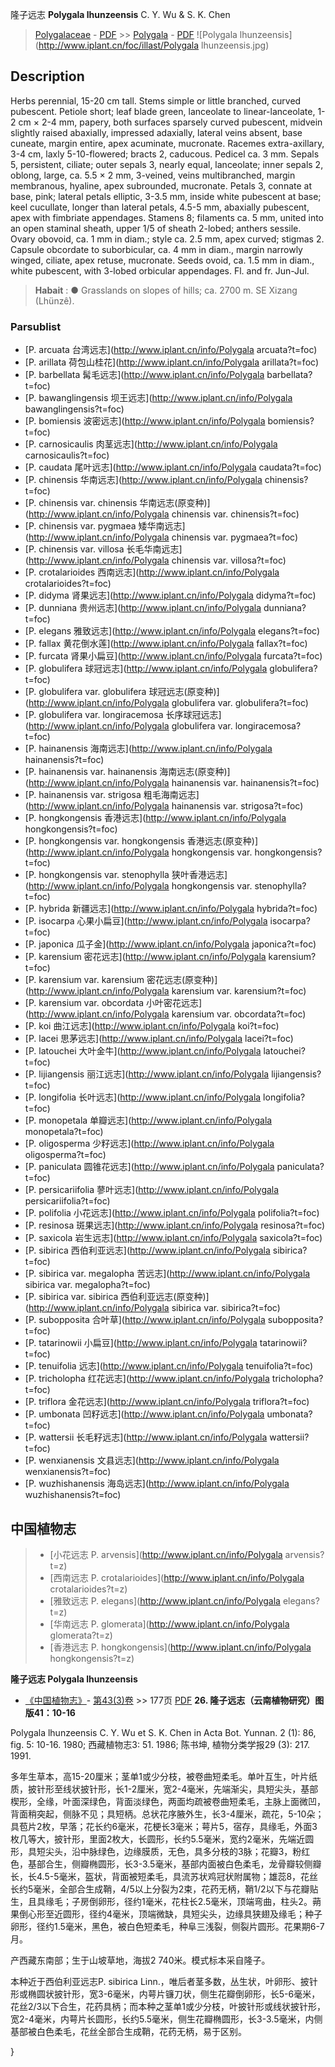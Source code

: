 隆子远志 **Polygala lhunzeensis** C. Y. Wu & S. K. Chen

> [Polygalaceae](http://www.iplant.cn/info/Polygalaceae?t=foc) - [PDF](http://www.iplant.cn/foc/pdf/Polygalaceae.pdf) >> [Polygala](http://www.iplant.cn/info/Polygala?t=foc) - [PDF](http://www.iplant.cn/foc/pdf/Polygala.pdf)
![Polygala lhunzeensis](http://www.iplant.cn/foc/illast/Polygala lhunzeensis.jpg)

## Description

Herbs perennial, 15-20 cm tall. Stems simple or little branched, curved pubescent. Petiole short; leaf blade green, lanceolate to linear-lanceolate, 1-2 cm × 2-4 mm, papery, both surfaces sparsely curved pubescent, midvein slightly raised abaxially, impressed adaxially, lateral veins absent, base cuneate, margin entire, apex acuminate, mucronate. Racemes extra-axillary, 3-4 cm, laxly 5-10-flowered; bracts 2, caducous. Pedicel ca. 3 mm. Sepals 5, persistent, ciliate; outer sepals 3, nearly equal, lanceolate; inner sepals 2, oblong, large, ca. 5.5 × 2 mm, 3-veined, veins multibranched, margin membranous, hyaline, apex subrounded, mucronate. Petals 3, connate at base, pink; lateral petals elliptic, 3-3.5 mm, inside white pubescent at base; keel cucullate, longer than lateral petals, 4.5-5 mm, abaxially pubescent, apex with fimbriate appendages. Stamens 8; filaments ca. 5 mm, united into an open staminal sheath, upper 1/5 of sheath 2-lobed; anthers sessile. Ovary obovoid, ca. 1 mm in diam.; style ca. 2.5 mm, apex curved; stigmas 2. Capsule obcordate to suborbicular, ca. 4 mm in diam., margin narrowly winged, ciliate, apex retuse, mucronate. Seeds ovoid, ca. 1.5 mm in diam., white pubescent, with 3-lobed orbicular appendages. Fl. and fr. Jun-Jul.

> **Habait** : 
>● Grasslands on slopes of hills; ca. 2700 m. SE Xizang (Lhünzê).

### Parsublist

* [P.  arcuata  台湾远志](http://www.iplant.cn/info/Polygala arcuata?t=foc)
* [P.  arillata  荷包山桂花](http://www.iplant.cn/info/Polygala arillata?t=foc)
* [P.  barbellata  髯毛远志](http://www.iplant.cn/info/Polygala barbellata?t=foc)
* [P.  bawanglingensis  坝王远志](http://www.iplant.cn/info/Polygala bawanglingensis?t=foc)
* [P.  bomiensis  波密远志](http://www.iplant.cn/info/Polygala bomiensis?t=foc)
* [P.  carnosicaulis  肉茎远志](http://www.iplant.cn/info/Polygala carnosicaulis?t=foc)
* [P.  caudata  尾叶远志](http://www.iplant.cn/info/Polygala caudata?t=foc)
* [P.  chinensis  华南远志](http://www.iplant.cn/info/Polygala chinensis?t=foc)
* [P.  chinensis var. chinensis  华南远志(原变种)](http://www.iplant.cn/info/Polygala chinensis var. chinensis?t=foc)
* [P.  chinensis var. pygmaea  矮华南远志](http://www.iplant.cn/info/Polygala chinensis var. pygmaea?t=foc)
* [P.  chinensis var. villosa  长毛华南远志](http://www.iplant.cn/info/Polygala chinensis var. villosa?t=foc)
* [P.  crotalarioides  西南远志](http://www.iplant.cn/info/Polygala crotalarioides?t=foc)
* [P.  didyma  肾果远志](http://www.iplant.cn/info/Polygala didyma?t=foc)
* [P.  dunniana  贵州远志](http://www.iplant.cn/info/Polygala dunniana?t=foc)
* [P.  elegans  雅致远志](http://www.iplant.cn/info/Polygala elegans?t=foc)
* [P.  fallax  黄花倒水莲](http://www.iplant.cn/info/Polygala fallax?t=foc)
* [P.  furcata  肾果小扁豆](http://www.iplant.cn/info/Polygala furcata?t=foc)
* [P.  globulifera  球冠远志](http://www.iplant.cn/info/Polygala globulifera?t=foc)
* [P.  globulifera var. globulifera  球冠远志(原变种)](http://www.iplant.cn/info/Polygala globulifera var. globulifera?t=foc)
* [P.  globulifera var. longiracemosa  长序球冠远志](http://www.iplant.cn/info/Polygala globulifera var. longiracemosa?t=foc)
* [P.  hainanensis  海南远志](http://www.iplant.cn/info/Polygala hainanensis?t=foc)
* [P.  hainanensis var. hainanensis  海南远志(原变种)](http://www.iplant.cn/info/Polygala hainanensis var. hainanensis?t=foc)
* [P.  hainanensis var. strigosa  粗毛海南远志](http://www.iplant.cn/info/Polygala hainanensis var. strigosa?t=foc)
* [P.  hongkongensis  香港远志](http://www.iplant.cn/info/Polygala hongkongensis?t=foc)
* [P.  hongkongensis var. hongkongensis  香港远志(原变种)](http://www.iplant.cn/info/Polygala hongkongensis var. hongkongensis?t=foc)
* [P.  hongkongensis var. stenophylla  狭叶香港远志](http://www.iplant.cn/info/Polygala hongkongensis var. stenophylla?t=foc)
* [P.  hybrida  新疆远志](http://www.iplant.cn/info/Polygala hybrida?t=foc)
* [P.  isocarpa  心果小扁豆](http://www.iplant.cn/info/Polygala isocarpa?t=foc)
* [P.  japonica  瓜子金](http://www.iplant.cn/info/Polygala japonica?t=foc)
* [P.  karensium  密花远志](http://www.iplant.cn/info/Polygala karensium?t=foc)
* [P.  karensium var. karensium  密花远志(原变种)](http://www.iplant.cn/info/Polygala karensium var. karensium?t=foc)
* [P.  karensium var. obcordata  小叶密花远志](http://www.iplant.cn/info/Polygala karensium var. obcordata?t=foc)
* [P.  koi  曲江远志](http://www.iplant.cn/info/Polygala koi?t=foc)
* [P.  lacei  思茅远志](http://www.iplant.cn/info/Polygala lacei?t=foc)
* [P.  latouchei  大叶金牛](http://www.iplant.cn/info/Polygala latouchei?t=foc)
* [P.  lijiangensis  丽江远志](http://www.iplant.cn/info/Polygala lijiangensis?t=foc)
* [P.  longifolia  长叶远志](http://www.iplant.cn/info/Polygala longifolia?t=foc)
* [P.  monopetala  单瓣远志](http://www.iplant.cn/info/Polygala monopetala?t=foc)
* [P.  oligosperma  少籽远志](http://www.iplant.cn/info/Polygala oligosperma?t=foc)
* [P.  paniculata  圆锥花远志](http://www.iplant.cn/info/Polygala paniculata?t=foc)
* [P.  persicariifolia  蓼叶远志](http://www.iplant.cn/info/Polygala persicariifolia?t=foc)
* [P.  polifolia  小花远志](http://www.iplant.cn/info/Polygala polifolia?t=foc)
* [P.  resinosa  斑果远志](http://www.iplant.cn/info/Polygala resinosa?t=foc)
* [P.  saxicola  岩生远志](http://www.iplant.cn/info/Polygala saxicola?t=foc)
* [P.  sibirica  西伯利亚远志](http://www.iplant.cn/info/Polygala sibirica?t=foc)
* [P.  sibirica var. megalopha  苦远志](http://www.iplant.cn/info/Polygala sibirica var. megalopha?t=foc)
* [P.  sibirica var. sibirica  西伯利亚远志(原变种)](http://www.iplant.cn/info/Polygala sibirica var. sibirica?t=foc)
* [P.  subopposita  合叶草](http://www.iplant.cn/info/Polygala subopposita?t=foc)
* [P.  tatarinowii  小扁豆](http://www.iplant.cn/info/Polygala tatarinowii?t=foc)
* [P.  tenuifolia  远志](http://www.iplant.cn/info/Polygala tenuifolia?t=foc)
* [P.  tricholopha  红花远志](http://www.iplant.cn/info/Polygala tricholopha?t=foc)
* [P.  triflora  金花远志](http://www.iplant.cn/info/Polygala triflora?t=foc)
* [P.  umbonata  凹籽远志](http://www.iplant.cn/info/Polygala umbonata?t=foc)
* [P.  wattersii  长毛籽远志](http://www.iplant.cn/info/Polygala wattersii?t=foc)
* [P.  wenxianensis  文县远志](http://www.iplant.cn/info/Polygala wenxianensis?t=foc)
* [P.  wuzhishanensis  海岛远志](http://www.iplant.cn/info/Polygala wuzhishanensis?t=foc)

## 中国植物志

> * [小花远志  P.  arvensis](http://www.iplant.cn/info/Polygala arvensis?t=z)
> * [西南远志  P.  crotalarioides](http://www.iplant.cn/info/Polygala crotalarioides?t=z)
> * [雅致远志  P.  elegans](http://www.iplant.cn/info/Polygala elegans?t=z)
> * [华南远志  P.  glomerata](http://www.iplant.cn/info/Polygala glomerata?t=z)
> * [香港远志  P.  hongkongensis](http://www.iplant.cn/info/Polygala hongkongensis?t=z)

**隆子远志 Polygala lhunzeensis**

* [《中国植物志》](http://www.iplant.cn/frps)- [第43(3)卷](http://www.iplant.cn/frps/vol/43(3)) >> 177页 [PDF](http://www.iplant.cn/frps/pdf/43(3)/177.PDF)
**26. 隆子远志（云南植物研究）图版41：10-16**

Polygala lhunzeensis C. Y. Wu et S. K. Chen in Acta Bot. Yunnan. 2 (1): 86, fig. 5: 10-16. 1980; 西藏植物志3: 51. 1986; 陈书坤, 植物分类学报29 (3): 217. 1991.

多年生草本，高15-20厘米；茎单1或少分枝，被卷曲短柔毛。单叶互生，叶片纸质，披针形至线状披针形，长1-2厘米，宽2-4毫米，先端渐尖，具短尖头，基部楔形，全缘，叶面深绿色，背面淡绿色，两面均疏被卷曲短柔毛，主脉上面微凹，背面稍突起，侧脉不见；具短柄。总状花序腋外生，长3-4厘米，疏花，5-10朵；具苞片2枚，早落；花长约6毫米，花梗长3毫米；萼片5，宿存，具缘毛，外面3枚几等大，披针形，里面2枚大，长圆形，长约5.5毫米，宽约2毫米，先端近圆形，具短尖头，沿中脉绿色，边缘膜质，无色，具多分枝的3脉；花瓣3，粉红色，基部合生，侧瓣椭圆形，长3-3.5毫米，基部内面被白色柔毛，龙骨瓣较侧瓣长，长4.5-5毫米，盔状，背面被短柔毛，具流苏状鸡冠状附属物；雄蕊8，花丝长约5毫米，全部合生成鞘，4/5以上分裂为2束，花药无柄，鞘1/2以下与花瓣贴生，且具缘毛；子房倒卵形，径约1毫米，花柱长2.5毫米，顶端弯曲，柱头2。蒴果倒心形至近圆形，径约4毫米，顶端微缺，具短尖头，边缘具狭翅及缘毛；种子卵形，径约1.5毫米，黑色，被白色短柔毛，种阜三浅裂，侧裂片圆形。花果期6-7月。

产西藏东南部；生于山坡草地，海拔2 740米。模式标本采自隆子。

本种近于西伯利亚远志P. sibirica Linn.，唯后者茎多数，丛生状，叶卵形、披针形或椭圆状披针形，宽3-6毫米，内萼片镰刀状，侧生花瓣倒卵形，长5-6毫米，花丝2/3以下合生，花药具柄；而本种之茎单1或少分枝，叶披针形或线状披针形，宽2-4毫米，内萼片长圆形，长约5.5毫米，侧生花瓣椭圆形，长3-3.5毫米，内侧基部被白色柔毛，花丝全部合生成鞘，花药无柄，易于区别。

}